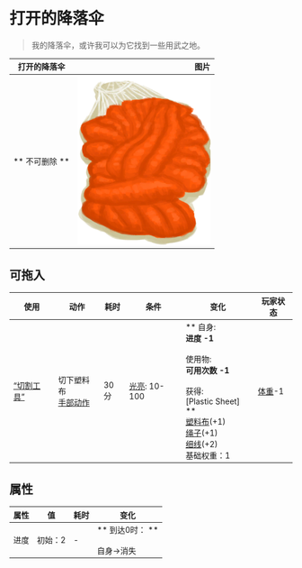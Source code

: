 # 打开的降落伞  
> 我的降落伞，或许我可以为它找到一些用武之地。  
  
  打开的降落伞  |   图片   
 ----  |  ----:   
 ** 不可删除 **  |  <img decoding="async" src="Sprite/Parachute.png" href="a.md" style="max-width:300px;max-height:300px;">   
  
## 可拖入  
使用  |  动作  |  耗时  |  条件  |  变化  |  玩家状态  
----  |  ----  |  ----  |  ----  |  ----  |  ----  
[“切割工具”](tag_Cutter.md)  |  切下塑料布<br>[手部动作](HandAction.md)  |  30分  |  [光亮](Light.md): 10-100  |  ** 自身: **<br>进度  -1<br><br>** 使用物: **<br>可用次数  -1<br><br>** 获得: **<br>** [Plastic Sheet] **<br>  [塑料布](PlasticSheet.md)(+1)<br>  [绳子](Rope.md)(+1)<br>  [细线](CordFiber.md)(+2)<br>基础权重：1  |  [体重](Weight.md)-1  
## 属性   
属性  |  值  |  耗时  |  变化  
----  |  ----  |  ----  |  ----  
进度  |  初始：2  |  -  |  ** 到达0时： **<br><br>自身→消失  


<script>document.title="打开的降落伞 - 卡牌生存百科 Card Survival Wiki";</script>